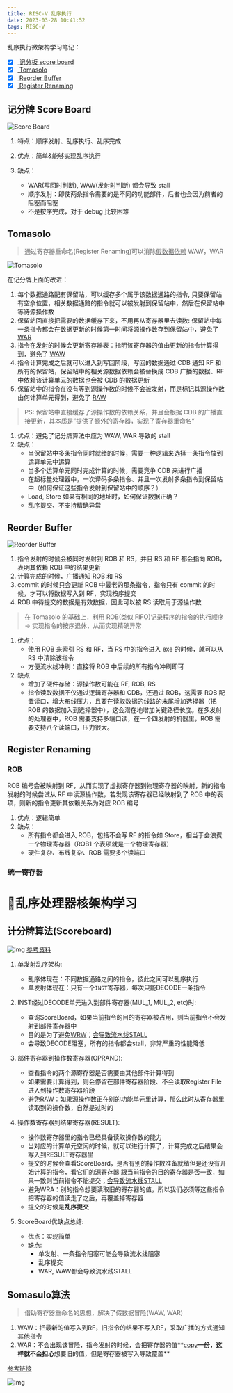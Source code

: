 ```yaml
---
title: RISC-V 乱序执行
date: 2023-03-28 10:41:52
tags: RISC-V
---
```


乱序执行微架构学习笔记：

- [x] [ 记分板 score board ](https://zhuanlan.zhihu.com/p/496078836)
- [x] [ Tomasolo ](https://zhuanlan.zhihu.com/p/499978902)
- [x] [ Reorder Buffer ](https://zhuanlan.zhihu.com/p/501631371)
- [x] [ Register Renaming ](https://zhuanlan.zhihu.com/p/503257611)
<!--more-->

## 记分牌 Score Board

![Score Board](https://pic1.zhimg.com/80/v2-6b7e47a0ccd134bb87f058bc23ff2468_1440w.webp)

1. 特点：顺序发射、乱序执行、乱序完成
2. 优点：简单&能够实现乱序执行
3. 缺点：

   - WAR(写回时判断), WAW(发射时判断) 都会导致 stall
   - 顺序发射：即使两条指令需要的是不同的功能部件，后者也会因为前者的阻塞而阻塞
   - 不是按序完成，对于 debug 比较困难

## Tomasolo

> 通过寄存器重命名(Register Renaming)可以消除<u>假数据依赖</u> WAW，WAR

![Tomasolo](https://pic2.zhimg.com/80/v2-7c9ec91e4b9d9a052d39fcde3a2316c1_1440w.webp)

在记分牌上面的改进：

1. 每个数据通路配有保留站，可以缓存多个属于该数据通路的指令, 只要保留站有空余位置，相关数据通路的指令就可以被发射到保留站中，然后在保留站中等待源操作数
2. 保留站回直接把需要的数据缓存下来，不用再从寄存器里去读数: 保留站中每一条指令都会在数据更新的时候第一时间将源操作数存到保留站中，避免了 <u>WAR</u>
3. 指令在发射的时候会更新寄存器表：指明该寄存器的值由更新的指令计算得到，避免了 <u>WAW</u>
4. 指令计算完成之后就可以进入到写回阶段，写回的数据通过 CDB 通知 RF 和所有的保留站，保留站中的相关源数据依赖会被替换成 CDB 广播的数据、RF 中依赖该计算单元的数据也会被 CDB 的数据更新
5. 保留站中的指令在没有等到源操作数的时候不会被发射，而是标记其源操作数由何计算单元得到，避免了 <u>RAW</u>

> PS: 保留站中直接缓存了源操作数的依赖关系，并且会根据 CDB 的广播直接更新，其本质是”提供了额外的寄存器，实现了寄存器重命名“

1. 优点：避免了记分牌算法中应为 WAW, WAR 导致的 stall
2. 缺点：
   - 当保留站中多条指令同时就绪的时候，需要一种逻辑来选择一条指令放到运算单元中运算
   - 当多个运算单元同时完成计算的时候，需要竞争 CDB 来进行广播
   - 在超标量处理器中，一次译码多条指令、并且一次发射多条指令到保留站中（如何保证这些指令发射到保留站中的顺序？）
   - Load, Store 如果有相同的地址时，如何保证数据正确？
   - 乱序提交、不支持精确异常

## Reorder Buffer

![Reorder Buffer](https://pic3.zhimg.com/80/v2-252534106244ab82292e5b856f296a06_1440w.webp)

1. 指令发射的时候会被同时发射到 ROB 和 RS，并且 RS 和 RF 都会指向 ROB，表明其依赖 ROB 中的结果更新
2. 计算完成的时候，广播通知 ROB 和 RS
3. commit 的时候只会更新 ROB 中最老的那条指令，指令只有 commit 的时候，才可以将数据写入到 RF，实现按序提交
4. ROB 中待提交的数据是有效数据，因此可以被 RS 读取用于源操作数

> 在 Tomasolo 的基础上，利用 ROB(类似 FIFO)记录程序的指令的执行顺序 -> 实现指令的按序退休，从而实现精确异常

1. 优点：
   - 使用 ROB 来索引 RS 和 RF，当 RS 中的指令进入 exe 的时候，就可以从 RS 中清除该指令
   - 方便流水线冲刷：直接将 ROB 中后续的所有指令冲刷即可
2. 缺点
   - 增加了硬件存储：源操作数可能在 RF, ROB, RS
   - 指令读取数据不仅通过逻辑寄存器和 CDB，还通过 ROB，这需要 ROB 配置读口，增大布线压力，且要在读取数据的线路的末尾增加选择器（把 ROB 的数据加入到选择器中），这会潜在地增加关键路径长度。在多发射的处理器中，ROB 需要支持多端口读，在一个四发射的机器里，ROB 需要支持八个读端口，压力很大。

## Register Renaming

### ROB

ROB 编号会被映射到 RF，从而实现了虚拟寄存器到物理寄存器的映射，新的指令发射的时候尝试从 RF 中读源操作数，若发现该寄存器已经映射到了 ROB 中的表项，则新的指令更新其依赖关系为对应 ROB 编号

1. 优点：逻辑简单
2. 缺点：
   - 所有指令都会进入 ROB，包括不会写 RF 的指令如 Store，相当于会浪费一个物理寄存器（ROB1 个表项就是一个物理寄存器）
   - 硬件复杂、布线复杂、ROB 需要多个读端口

### 统一寄存器

# 🌟乱序处理器核架构学习

## 计分牌算法(Scoreboard)

![img](https://pic1.zhimg.com/v2-6b7e47a0ccd134bb87f058bc23ff2468_r.jpg)
[参考资料](https://zhuanlan.zhihu.com/p/496078836)

1. 单发射乱序架构:

   - 乱序体现在：不同数据通路之间的指令，彼此之间可以乱序执行
   - 单发射体现在：只有一个`INST`寄存器，每次只能DECODE一条指令

2. INST经过DECODE单元进入到部件寄存器(MUL_1, MUL_2, etc)时:

   - 查询ScoreBoard，如果当前指令的目的寄存器被占用，则当前指令不会发射到部件寄存器中
   - 目的是为了避免<u>WRW</u>；<u>会导致流水线STALL</u>
   - 会导致DECODE阻塞，所有的指令都会stall，非常严重的性能降低

3. 部件寄存器到操作数寄存器(OPRAND):

   - 查看指令的两个源寄存器是否需要由其他部件计算得到
   - 如果需要计算得到，则会停留在部件寄存器阶段、不会读取Register File进入到操作数寄存器阶段
   - 避免<u>RAW</u>：如果源操作数正在别的功能单元里计算，那么此时从寄存器里读取到的操作数，自然是过时的

4. 操作数寄存器到结果寄存器(RESULT):

   - 操作数寄存器里的指令已经具备读取操作数的能力
   - 当对应的计算单元空闲的时候，就可以进行计算了，计算完成之后结果会写入到RESULT寄存器里
   - 提交的时候会查看ScoreBoard，是否有别的操作数准备就绪但是还没有开始计算的指令，看它们的源寄存器
     跟当前指令的目的寄存器是否一致，如果一致则当前指令不能提交；<u>会导致流水线STALL</u>
   - 避免WRA：别的指令想要读取旧的寄存器的值，所以我们必须等这些指令把寄存器的值读走了之后，再覆盖掉寄存器
   - 提交的时候是**乱序提交**

5. ScoreBoard优缺点总结:
   - 优点：实现简单
   - 缺点:
     - 单发射、一条指令阻塞可能会导致流水线阻塞
     - 乱序提交
     - WAR, WAW都会导致流水线STALL

## Somasulo算法

> 借助寄存器重命名的思想，解决了假数据冒险(WAW, WAR)

1. WAW：把最新的值写入到RF，旧指令的结果不写入RF，采取广播的方式通知其他指令
2. WAR：不会出现该冒险，指令发射的时候，会把寄存器的值**<u>copy</u>**一份，这样就不会担心**想要旧的值，但是寄存器被写入导致覆盖**

[参考链接](https://zhuanlan.zhihu.com/p/499978902)

![img](https://pic2.zhimg.com/v2-7c9ec91e4b9d9a052d39fcde3a2316c1_r.jpg)
